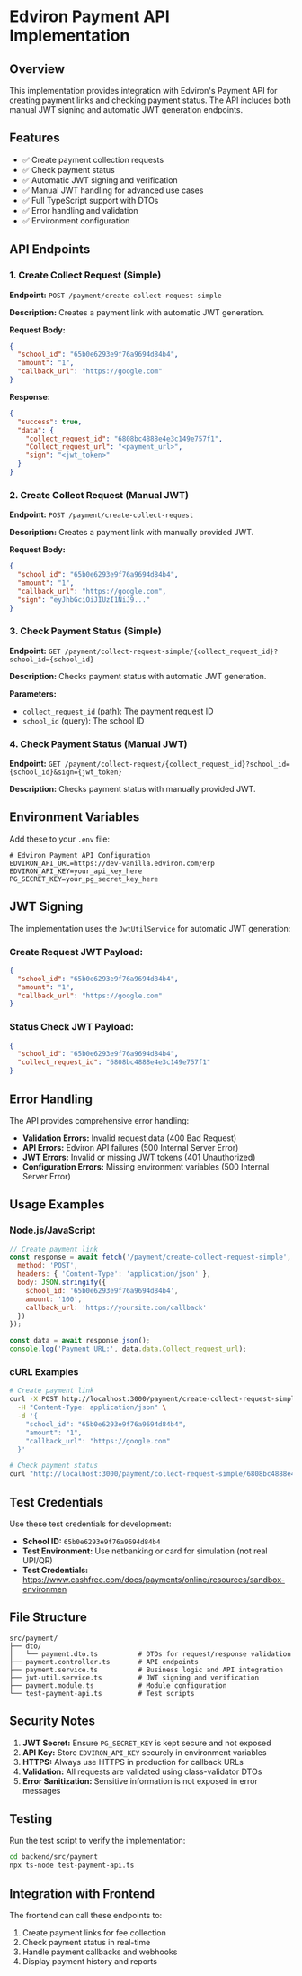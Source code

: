 # Edviron Payment API Implementation

## Overview
This implementation provides integration with Edviron's Payment API for creating payment links and checking payment status. The API includes both manual JWT signing and automatic JWT generation endpoints.

## Features
- ✅ Create payment collection requests
- ✅ Check payment status
- ✅ Automatic JWT signing and verification
- ✅ Manual JWT handling for advanced use cases
- ✅ Full TypeScript support with DTOs
- ✅ Error handling and validation
- ✅ Environment configuration

## API Endpoints

### 1. Create Collect Request (Simple)
**Endpoint:** `POST /payment/create-collect-request-simple`

**Description:** Creates a payment link with automatic JWT generation.

**Request Body:**
```json
{
  "school_id": "65b0e6293e9f76a9694d84b4",
  "amount": "1",
  "callback_url": "https://google.com"
}
```

**Response:**
```json
{
  "success": true,
  "data": {
    "collect_request_id": "6808bc4888e4e3c149e757f1",
    "Collect_request_url": "<payment_url>",
    "sign": "<jwt_token>"
  }
}
```

### 2. Create Collect Request (Manual JWT)
**Endpoint:** `POST /payment/create-collect-request`

**Description:** Creates a payment link with manually provided JWT.

**Request Body:**
```json
{
  "school_id": "65b0e6293e9f76a9694d84b4",
  "amount": "1",
  "callback_url": "https://google.com",
  "sign": "eyJhbGciOiJIUzI1NiJ9..."
}
```

### 3. Check Payment Status (Simple)
**Endpoint:** `GET /payment/collect-request-simple/{collect_request_id}?school_id={school_id}`

**Description:** Checks payment status with automatic JWT generation.

**Parameters:**
- `collect_request_id` (path): The payment request ID
- `school_id` (query): The school ID

### 4. Check Payment Status (Manual JWT)
**Endpoint:** `GET /payment/collect-request/{collect_request_id}?school_id={school_id}&sign={jwt_token}`

**Description:** Checks payment status with manually provided JWT.

## Environment Variables

Add these to your `.env` file:

```env
# Edviron Payment API Configuration
EDVIRON_API_URL=https://dev-vanilla.edviron.com/erp
EDVIRON_API_KEY=your_api_key_here
PG_SECRET_KEY=your_pg_secret_key_here
```

## JWT Signing

The implementation uses the `JwtUtilService` for automatic JWT generation:

### Create Request JWT Payload:
```json
{
  "school_id": "65b0e6293e9f76a9694d84b4",
  "amount": "1",
  "callback_url": "https://google.com"
}
```

### Status Check JWT Payload:
```json
{
  "school_id": "65b0e6293e9f76a9694d84b4",
  "collect_request_id": "6808bc4888e4e3c149e757f1"
}
```

## Error Handling

The API provides comprehensive error handling:

- **Validation Errors:** Invalid request data (400 Bad Request)
- **API Errors:** Edviron API failures (500 Internal Server Error)
- **JWT Errors:** Invalid or missing JWT tokens (401 Unauthorized)
- **Configuration Errors:** Missing environment variables (500 Internal Server Error)

## Usage Examples

### Node.js/JavaScript
```javascript
// Create payment link
const response = await fetch('/payment/create-collect-request-simple', {
  method: 'POST',
  headers: { 'Content-Type': 'application/json' },
  body: JSON.stringify({
    school_id: '65b0e6293e9f76a9694d84b4',
    amount: '100',
    callback_url: 'https://yoursite.com/callback'
  })
});

const data = await response.json();
console.log('Payment URL:', data.data.Collect_request_url);
```

### cURL Examples
```bash
# Create payment link
curl -X POST http://localhost:3000/payment/create-collect-request-simple \
  -H "Content-Type: application/json" \
  -d '{
    "school_id": "65b0e6293e9f76a9694d84b4",
    "amount": "1",
    "callback_url": "https://google.com"
  }'

# Check payment status
curl "http://localhost:3000/payment/collect-request-simple/6808bc4888e4e3c149e757f1?school_id=65b0e6293e9f76a9694d84b4"
```

## Test Credentials

Use these test credentials for development:

- **School ID:** `65b0e6293e9f76a9694d84b4`
- **Test Environment:** Use netbanking or card for simulation (not real UPI/QR)
- **Test Credentials:** https://www.cashfree.com/docs/payments/online/resources/sandbox-environmen

## File Structure

```
src/payment/
├── dto/
│   └── payment.dto.ts          # DTOs for request/response validation
├── payment.controller.ts       # API endpoints
├── payment.service.ts          # Business logic and API integration
├── jwt-util.service.ts         # JWT signing and verification
├── payment.module.ts           # Module configuration
└── test-payment-api.ts         # Test scripts
```

## Security Notes

1. **JWT Secret:** Ensure `PG_SECRET_KEY` is kept secure and not exposed
2. **API Key:** Store `EDVIRON_API_KEY` securely in environment variables
3. **HTTPS:** Always use HTTPS in production for callback URLs
4. **Validation:** All requests are validated using class-validator DTOs
5. **Error Sanitization:** Sensitive information is not exposed in error messages

## Testing

Run the test script to verify the implementation:

```bash
cd backend/src/payment
npx ts-node test-payment-api.ts
```

## Integration with Frontend

The frontend can call these endpoints to:
1. Create payment links for fee collection
2. Check payment status in real-time
3. Handle payment callbacks and webhooks
4. Display payment history and reports